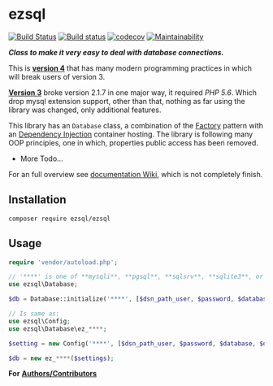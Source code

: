 # **ezsql**

[![Build Status](https://travis-ci.org/ezSQL/ezSQL.svg?branch=v4)](https://travis-ci.org/ezSQL/ezSQL)
[![Build status](https://ci.appveyor.com/api/projects/status/6s8oqnoxa2i5k04f/branch/v4?svg=true)](https://ci.appveyor.com/project/jv2222/ezsql/branch/v4)
[![codecov](https://codecov.io/gh/ezSQL/ezSQL/branch/v4/graph/badge.svg)](https://codecov.io/gh/ezSQL/ezSQL)
[![Maintainability](https://api.codeclimate.com/v1/badges/8db71512a019ab280a16/maintainability)](https://codeclimate.com/github/techno-express/ezSQL/maintainability)

***Class to make it very easy to deal with database connections.***

This is [__version 4__](https://github.com/ezSQL/ezSQL/tree/v4) that has many modern programming practices in which will break users of version 3.

[__Version 3__](https://github.com/ezSQL/ezSQL/tree/v3) broke version 2.1.7 in one major way, it required *PHP 5.6*. Which drop mysql extension support, other than that, nothing as far using the library was changed, only additional features.

This library has an `Database` class, a combination of the [Factory](https://en.wikipedia.org/wiki/Factory_method_pattern) pattern with an [Dependency Injection](https://en.wikipedia.org/wiki/Dependency_injection) container hosting. The library is following many OOP principles, one in which, properties public access has been removed.

 - More Todo...

For an full overview see [documentation Wiki](https://github.com/ezSQL/ezSQL/WIKI.md), which is not completely finish.

## Installation

    composer require ezsql/ezsql

## Usage

```php
require 'vendor/autoload.php';

// '****' is one of **mysqli**, **pgsql**, **sqlsrv**, **sqlite3**, or **Pdo**.
use ezsql\Database;

$db = Database::initialize('****', [$dsn_path_user, $password, $database, $or, $other_settings], $optional_instance_tag);

// Is same as:
use ezsql\Config;
use ezsql\Database\ez_****;

$setting = new Config('****', [$dsn_path_user, $password, $database, $or, $other_settings]);

$db = new ez_****($settings);
```

**For** **[Authors/Contributors](https://github.com/ezsql/ezsql/CONTRIBUTORS.md)**
